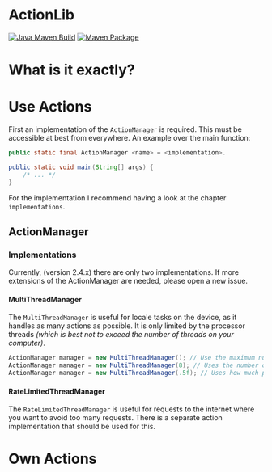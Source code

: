 # ActionLib
[![Java Maven Build](https://github.com/QuantumRange/ActionLib/actions/workflows/maven.yml/badge.svg)](https://github.com/QuantumRange/ActionLib/actions/workflows/maven.yml)
[![Maven Package](https://github.com/QuantumRange/ActionLib/actions/workflows/maven-publish.yml/badge.svg)](https://github.com/QuantumRange/ActionLib/actions/workflows/maven-publish.yml)

# What is it exactly?

# Use Actions
First an implementation of the `ActionManager` is required.
This must be accessible at best from everywhere.
An example over the main function:
````java
public static final ActionManager <name> = <implementation>.

public static void main(String[] args) {
	/* ... */
}
````
For the implementation I recommend having a look at the chapter `implementations`.

## ActionManager
### Implementations
Currently, (version 2.4.x) there are only two implementations.
If more extensions of the ActionManager are needed, please open a new issue.

#### MultiThreadManager
The `MultiThreadManager` is useful for locale tasks on the device, as it handles as many actions as possible. 
It is only limited by the processor threads
*(which is best not to exceed the number of threads on your computer)*.
````java
ActionManager manager = new MultiThreadManager(); // Use the maximum number of available threads.
ActionManager manager = new MultiThreadManager(8); // Uses the number of threads specified.
ActionManager manager = new MultiThreadManager(.5f); // Uses how much percent of the available threads should be used.
````

#### RateLimitedThreadManager
The `RateLimitedThreadManager` is useful for requests to the internet where you want to avoid too many requests.
There is a separate action implementation that should be used for this.

# Own Actions